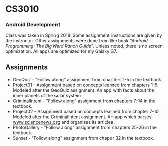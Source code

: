 # CS3010
### Android Development
Class was taken in Spring 2018. Some assignment instructions are given by the instructor. Other assignments were done from the book _"Android Programming: The Big Nerd Ranch Guide_". Unless noted, there is no screen optimization. All apps are optimized for my Galaxy S7.

## Assignments
* GeoQuiz - "Follow along" assignment from chapters 1-5 in the textbook.
* Project01 - Assignment based on concepts learned from chapters 1-5. Modeled after the GeoQuiz assignment. An app with facts about the inner planets of the solar system
* CriminalIntent - "Follow along" assignment from chapters 7-14 in the textbook.
* Project02 - Assignment based on concepts learned from chapter 7-10. Modeled after the CriminalIntent assignment. An app which parses www.sciencenews.org and organizes its articles.
* PhotoGallery - "Follow along" assignment from chapters 25-26 in the textbook.
* Sunset - "Follow along" assignment from chaper 32 in the textbook.